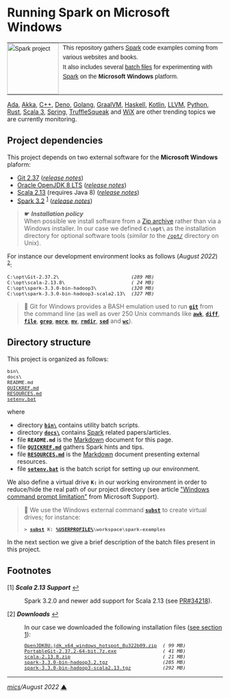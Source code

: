 # <span id="top">Running Spark on Microsoft Windows</span>

<table style="font-family:Helvetica,Arial;font-size:14px;line-height:1.6;">
  <tr>
  <td style="border:0;padding:0 10px 0 0;min-width:120px;"><a href="https://spark.apache.org/" rel="external"><img src="https://spark.apache.org/images/spark-logo-trademark.png" width="120" alt="Spark project"/></a></td>
  <td style="border:0;padding:0;vertical-align:text-top;">This repository gathers <a href="https://spark.apache.org/" rel="external">Spark</a> code examples coming from various websites and books.<br/>
  It also includes several <a href="https://en.wikibooks.org/wiki/Windows_Batch_Scripting" rel="external">batch files</a> for experimenting with <a href="https://spark.apache.org/" rel="external">Spark</a> on the <b>Microsoft Windows</b> platform.
  </td>
  </tr>
</table>

[Ada][ada_examples], [Akka][akka_examples], [C++][cpp_examples], [Deno][deno_examples], [Golang][golang_examples], [GraalVM][graalvm_examples], [Haskell][haskell_examples], [Kotlin][kotlin_examples], [LLVM][llvm_examples], [Python][python_examples], [Rust][rust_examples], [Scala 3][scala3_examples], [Spring][spring_examples], [TruffleSqueak][trufflesqueak_examples] and [WiX][wix_examples] are other trending topics we are currently monitoring.


## <span id="proj_deps">Project dependencies</span>

This project depends on two external software for the **Microsoft Windows** plaform:

- [Git 2.37][git_downloads] ([*release notes*][git_relnotes])
- [Oracle OpenJDK 8 LTS][oracle_openjdk8] ([*release notes*][oracle_openjdk8_relnotes])
- [Scala 2.13][scala_releases] (requires Java 8) ([*release notes*][scala_relnotes])
- [Spark 3.2][spark_downloads] <sup id="anchor_01">[1](#footnote_01)</sup> ([*release notes*][spark_relnotes])

> **&#9755;** ***Installation policy***<br/>
> When possible we install software from a [Zip archive][zip_archive] rather than via a Windows installer. In our case we defined **`C:\opt\`** as the installation directory for optional software tools (*similar to* the [`/opt/`][linux_opt] directory on Unix).

For instance our development environment looks as follows (*August 2022*) <sup id="anchor_02">[2](#footnote_02)</sup>:

<pre style="font-size:80%;">
C:\opt\Git-2.37.2\                         <i>(289 MB)</i>
C:\opt\scala-2.13.8\                       <i>( 24 MB)</i>
C:\opt\spark-3.3.0-bin-hadoop3\            <i>(320 MB)</i>
C:\opt\spark-3.3.0-bin-hadoop3-scala2.13\  <I>(327 MB)</i>
</pre>

> **:mag_right:** Git for Windows provides a BASH emulation used to run [**`git`**][git_docs] from the command line (as well as over 250 Unix commands like [**`awk`**][man1_awk], [**`diff`**][man1_diff], [**`file`**][man1_file], [**`grep`**][man1_grep], [**`more`**][man1_more], [**`mv`**][man1_mv], [**`rmdir`**][man1_rmdir], [**`sed`**][man1_sed] and [**`wc`**][man1_wc]).

## <span id="structure">Directory structure</span>

This project is organized as follows:
<pre style="font-size:80%;">
bin\
docs\
README.md
<a href="QUICKREF.md">QUICKREF.md</a>
<a href="RESOURCES.md">RESOURCES.md</a>
<a href="setenv.bat">setenv.bat</a>
</pre>

where

- directory [**`bin\`**](bin/) contains utility batch scripts.
- directory [**`docs\`**](docs/) contains [Spark] related papers/articles.
- file **`README.md`** is the [Markdown][github_markdown] document for this page.
- file [**`QUICKREF.md`**](QUICKREF.md) gathers Spark hints and tips.
- file [**`RESOURCES.md`**](RESOURCES.md) is the [Markdown][github_markdown] document presenting external resources.
- file [**`setenv.bat`**](setenv.bat) is the batch script for setting up our environment.

We also define a virtual drive **`K:`** in our working environment in order to reduce/hide the real path of our project directory (see article ["Windows command prompt limitation"][windows_limitation] from Microsoft Support).

> **:mag_right:** We use the Windows external command [**`subst`**][windows_subst] to create virtual drives; for instance:
>
> <pre style="font-size:80%;">
> <b>&gt; <a href="https://docs.microsoft.com/en-us/windows-server/administration/windows-commands/subst">subst</a> K: <a href="https://en.wikipedia.org/wiki/Environment_variable#Default_values">%USERPROFILE%</a>\workspace\spark-examples</b>
> </pre>

In the next section we give a brief description of the batch files present in this project.


## <span id="footnotes">Footnotes</span>

<span id="footnote_01">[1]</span> ***Scala 2.13 Support*** [↩](#anchor_01)

<dl><dd>
Spark 3.2.0 and newer add support for Scala 2.13 (see <a href="https://issues.apache.org/jira/browse/SPARK-34218">PR#34218</a>).
</dd></dl>

<span id="footnote_02">[2]</span> ***Downloads*** [↩](#anchor_02)

<dl><dd>
In our case we downloaded the following installation files (<a href="#proj_deps">see section 1</a>):
</dd>
<dd>
<pre style="font-size:80%;">
<a href="https://adoptium.net/releases.html?variant=openjdk8&jvmVariant=hotspot">OpenJDK8U-jdk_x64_windows_hotspot_8u322b09.zip</a>  <i>( 99 MB)</i>
<a href="https://git-scm.com/download/win">PortableGit-2.37.2-64-bit.7z.exe</a>                <i>( 41 MB)</i>
<a href="https://www.scala-lang.org/files/archive/">scala-2.13.8.zip</a>                                <i>( 21 MB)</i>
<a href="https://spark.apache.org/downloads.html">spark-3.3.0-bin-hadoop3.2.tgz</a>                   <i>(285 MB)</i>
<a href="https://spark.apache.org/downloads.html">spark-3.3.0-bin-hadoop3-scala2.13.tgz</a>           <i>(292 MB)</i>
</pre>
</dd></dl>

***

*[mics](https://lampwww.epfl.ch/~michelou/)/August 2022* [**&#9650;**](#top)
<span id="bottom">&nbsp;</span>

<!-- link refs -->

[ada_examples]: https://github.com/michelou/ada-examples
[akka_examples]: https://github.com/michelou/akka-examples
[cpp_examples]: https://github.com/michelou/cpp-examples
[deno_examples]: https://github.com/michelou/deno-examples
[git_docs]: https://git-scm.com/docs/git
[git_downloads]: https://git-scm.com/download/win
[github_markdown]: https://github.github.com/gfm/
[git_relnotes]: https://raw.githubusercontent.com/git/git/master/Documentation/RelNotes/2.37.2.txt
[golang_examples]: https://github.com/michelou/golang-examples
[graalvm_examples]: https://github.com/michelou/graalvm-examples
[hadoop_downloads]: https://hadoop.apache.org/releases.html
[haskell_examples]: https://github.com/michelou/haskell-examples
[kotlin_examples]: https://github.com/michelou/kotlin-examples
[linux_opt]: https://tldp.org/LDP/Linux-Filesystem-Hierarchy/html/opt.html
[llvm_examples]: https://github.com/michelou/llvm-examples
[man1_awk]: https://www.linux.org/docs/man1/awk.html
[man1_diff]: https://www.linux.org/docs/man1/diff.html
[man1_file]: https://www.linux.org/docs/man1/file.html
[man1_grep]: https://www.linux.org/docs/man1/grep.html
[man1_more]: https://www.linux.org/docs/man1/more.html
[man1_mv]: https://www.linux.org/docs/man1/mv.html
[man1_rmdir]: https://www.linux.org/docs/man1/rmdir.html
[man1_sed]: https://www.linux.org/docs/man1/sed.html
[man1_wc]: https://www.linux.org/docs/man1/wc.html
[oracle_openjdk8]: https://adoptium.net/releases.html?variant=openjdk8&jvmVariant=hotspot
[oracle_openjdk8_relnotes]: https://mail.openjdk.java.net/pipermail/jdk8u-dev/2021-July/014118.html
[python_examples]: https://github.com/michelou/python-examples
[rust_examples]: https://github.com/michelou/rust-examples
[scala_releases]: https://www.scala-lang.org/files/archive/
[scala_relnotes]: https://github.com/scala/scala/releases/tag/v2.13.8
[scala3_examples]: https://github.com/michelou/dotty-examples
[spring_examples]: https://github.com/michelou/spring-examples
[spark]: https://spark.apache.org
[spark_downloads]: https://spark.apache.org/downloads.html
[spark_relnotes]: https://spark.apache.org/releases/spark-release-3-2-0.html
[trufflesqueak_examples]: https://github.com/michelou/trufflesqueak-examples
[windows_limitation]: https://support.microsoft.com/en-gb/help/830473/command-prompt-cmd-exe-command-line-string-limitation
[windows_subst]: https://docs.microsoft.com/en-us/windows-server/administration/windows-commands/subst
[wix_examples]: https://github.com/michelou/wix-examples
[zip_archive]: https://www.howtogeek.com/178146/
